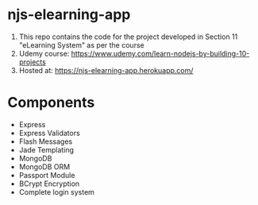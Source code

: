 # njs-elearning-app

1. This repo contains the code for the project developed in Section 11 "eLearning System" as per the course
2. Udemy course: https://www.udemy.com/learn-nodejs-by-building-10-projects
3. Hosted at: https://njs-elearning-app.herokuapp.com/

# Components

* Express
* Express Validators
* Flash Messages
* Jade Templating
* MongoDB
* MongoDB ORM
* Passport Module
* BCrypt Encryption
* Complete login system
